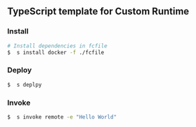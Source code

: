 ## TypeScript template for Custom Runtime

### Install

```bash
# Install dependencies in fcfile
$  s install docker -f ./fcfile
```

### Deploy

```bash
$  s deplpy
```

### Invoke

```bash
$  s invoke remote -e "Hello World"
```